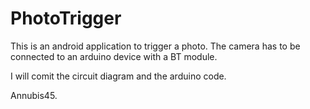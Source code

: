 # PhotoTrigger


This is an android application to trigger a photo. The camera has to be connected to an arduino device with a BT module.

I will comit the circuit diagram and the arduino code.

Annubis45.
